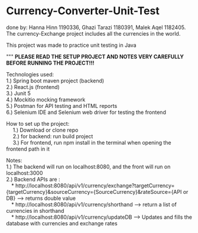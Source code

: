 # Currency-Converter-Unit-Test
done by: Hanna Hinn 1190336, Ghazi Tarazi 1180391, Malek Aqel 1182405.  
The currency-Exchange project includes all the currencies in the world.   

This project was made to practice unit testing in Java   

 """ **PLEASE READ THE SETUP PROJECT AND NOTES VERY CAREFULLY BEFORE RUNNING THE PROJECT!!!**  

Technologies used:   
1.) Spring boot maven project (backend)   
2.) React.js (frontend)   
3.) Junit 5  
4.) Mockitio mocking framework   
5.) Postman for API testing and HTML reports  
6.) Selenium IDE and Selenium web driver for testing the frontend

How to set up the project:  
&emsp; 1.) Download or clone repo    
&emsp; 2.) for backend: run build project  
&emsp; 3.) For frontend, run npm install in the terminal when opening the frontend path in it     





  
Notes:   
1.) The backend will run on localhost:8080, and the front will run on localhost:3000  
2.) Backend APIs are :  
&emsp;* http://localhost:8080/api/v1/currency/exchange?targetCurrency={targetCurrency}&sourceCurrency={SourceCurrency}&rateSource={API or DB} --> returns double value  
&emsp;* http://localhost:8080/api/v1/currency/shorthand --> return a list of currencies in shorthand  
&emsp;* http://localhost:8080/api/v1/currency/updateDB --> Updates and fills the database with currencies and exchange rates

